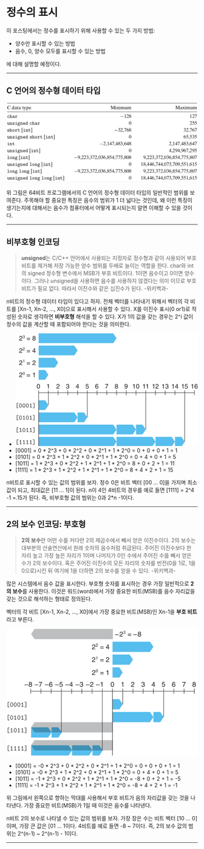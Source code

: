 # 정수의 표시

이 포스팅에서는 정수를 표시하기 위해 사용할 수 있는 두 가지 방법:

- 양수만 표시할 수 있는 방법
- 음수, 0, 양수 모두를 표시할 수 있는 방법

에 대해 설명할 예정이다.

---

## C 언어의 정수형 데이터 타입

![0401_64-bit](./04/0401_64-bit.png)

위 그림은 64비트 프로그램에서의 C 언어의 정수형 데이터 타입의 일반적인 범위를 보여준다. 주목해야 할 중요한 특징은 음수의 범위가 1 더 넓다는 것인데, 왜 이런 특징이 생기는지에 대해서는 음수가 컴퓨터에서 어떻게 표시되는지 알면 이해할 수 있을 것이다.

---

## 비부호형 인코딩

> **unsigned**는 C/C++ 언어에서 사용되는 지정자로 정수형과 같이 사용되어 부호 비트를 제거해 저장 가능한 양수 범위를 두배로 늘이는 역할을 한다. char와 int의 signed 정수형 변수에서 MSB가 부호 비트이다. 1이면 음수이고 0이면 양수이다. 그러나 unsigned을 사용하면 음수를 사용하지 않겠다는 의미 이므로 부호 비트가 필요 없다. 따라서 이진수와 같은 십진수가 된다. -위키백과-

n비트의 정수형 데이터 타입이 있다고 하자. 전체  벡터를 나타내기 위해서 벡터의 각 비트를 [Xn-1, Xn-2,  ..., X0]으로 표시해서 사용할 수 있다. X를 이진수 표시(0 or1)로 작성된 숫자로 생각하면 **비부호형** 해석을 할 수 있다. X가 1의 값을 갖는 경우는 2^i 값이 정수의 값을 계산할 때 포함되어야 한다는 것을 의미한다.

- ![0402_unsigned](./04/0402_unsigned.png)
- [0001] = 0 * 2^3 + 0 * 2^2 + 0 * 2^1 + 1 * 2^0 = 0 + 0 + 0 + 1 = 1
- [0101] = 0 * 2^3 + 1 * 2^2 + 0 * 2^1 + 1 * 2^0 = 0 + 4 + 0 + 1 = 5
- [1011] = 1 * 2^3 + 0 * 2^2 + 1 * 2^1 + 1 * 2^0 = 8 + 0 + 2 + 1 = 11
- [1111] = 1 * 2^3 + 1 * 2^2 + 1 * 2^1 + 1 * 2^0 = 8 + 4 + 2 + 1 = 15

n비트로 표시할 수 있는 값의 범위를 보자. 정수 0은 비트 벡터 [00 ... 0]을 가지며 최소값이 되고, 최대값은  [11 ... 1]이 된다. n이 4인 4비트의 경우를 예로 들면 [1111] = 2^4 -1 =.15가 된다. 즉, 비부호형 값의 범위는 0과 2*n -1이다.

---

## 2의 보수 인코딩: 부호형

> **2의 보수**란 어떤 수를 커다란 2의 제곱수에서 빼서 얻은 이진수이다. 2의 보수는 대부분의 산술연산에서 원래 숫자의 음수처럼 취급된다. 주어진 이진수보다 한 자리 높고 가장 높은 자리가 1이며 나머지가 0인 수에서 주어진 수를 빼서 얻은 수가 2의 보수이다. 혹은 주어진 이진수의 모든 자리의 숫자를 반전(0을 1로, 1을 0으로)시킨 뒤 여기에 1을 더하면 2의 보수를 얻을 수 있다. -위키백과-

많은 시스템에서 음수 값을 표시한다. 부호형 숫자를 표시하는 경우 가장 일반적으로 **2의 보수**를 사용한다. 이것은 워드(word)에서 가장 중요한 비트(MSB)를 음수 자리값을 갖는 것으로 해석하는 형태로 정의된다.

벡터의 각 비트 [Xn-1, Xn-2,  ..., X0]에서 가장 중요한 비트(MSB)인 Xn-1을 **부호 비트**라고 부른다.

![0403_signed](./04/0403_signed.png)

- [0001] = -0 * 2^3 + 0 * 2^2 + 0 * 2^1 + 1 * 2^0 = 0 + 0 + 0 + 1 =  1
- [0101] = -0 * 2^3 + 1 * 2^2 + 0 * 2^1 + 1 * 2^0 = 0 + 4 + 0 + 1 =  5
- [1011] = -1 * 2^3 + 0 * 2^2 + 1 * 2^1 + 1 * 2^0 = -8 + 0 + 2 + 1 = -5
- [1111] = -1 * 2^3 + 1 * 2^2 + 1 * 2^1 + 1 * 2^0 = -8 + 4 + 2 + 1 = -1

위 그림에서 왼쪽으로 향하는 막대를 사용해서 부호 비트가 음의 자리값을 갖는 것을 나타낸다. 가장 중요한 비트(MSB)가 1일 때 이것은 음수를 나타낸다.

n비트 2의 보수로 나타낼 수 있는 값의 범위를 보자. 가장 장은 수는 비트 벡터 [10 ... 0]이며, 가장 큰 값은 [01 ... 1이다. 4비트를 예로 들면 -8 ~ 7이다. 즉, 2의 보수 값의 범위는 2^(n-1) ~ 2^(n-1) - 1이다.

---
